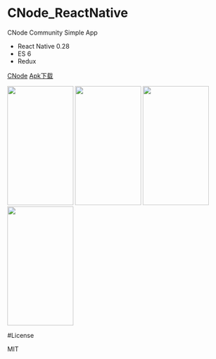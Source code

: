 # CNode_ReactNative
CNode Community Simple  App 
 * React Native 0.28
 * ES 6
 * Redux
<p><a href="https://cnodejs.org/">CNode</a>
<a href="https://github.com/xiDaiDai/Nodist_RN/blob/master/apk/cnode_v2.apk">Apk下载</a>
 
<p><img src="https://github.com/xiDaiDai/Nodist_RN/blob/master/screenshots/device-2016-07-06-175119.png" height="270" width="150" />
<img src="https://github.com/xiDaiDai/Nodist_RN/blob/master/screenshots/device-2016-07-06-175328.png" height="270" width="150" />
<img src="https://github.com/xiDaiDai/Nodist_RN/blob/master/screenshots/device-2016-07-06-175532.png" height="270" width="150" />
<img src="https://github.com/xiDaiDai/Nodist_RN/blob/master/screenshots/device-2016-07-06-175650.png" height="270" width="150" />
</p>
<p> 
 

#License
<p>MIT

